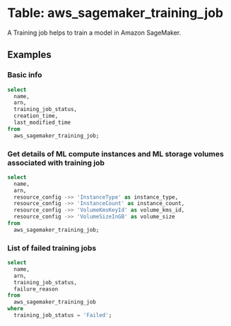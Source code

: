 # Table: aws_sagemaker_training_job

A Training job helps to train a model in Amazon SageMaker.

## Examples

### Basic info

```sql
select
  name,
  arn,
  training_job_status,
  creation_time,
  last_modified_time
from
  aws_sagemaker_training_job;
```

### Get details of ML compute instances and ML storage volumes associated with training job

```sql
select
  name,
  arn,
  resource_config ->> 'InstanceType' as instance_type,
  resource_config ->> 'InstanceCount' as instance_count,
  resource_config ->> 'VolumeKmsKeyId' as volume_kms_id,
  resource_config ->> 'VolumeSizeInGB' as volume_size
from
  aws_sagemaker_training_job;
```

### List of failed training jobs

```sql
select
  name,
  arn,
  training_job_status,
  failure_reason
from
  aws_sagemaker_training_job
where
  training_job_status = 'Failed';
```
